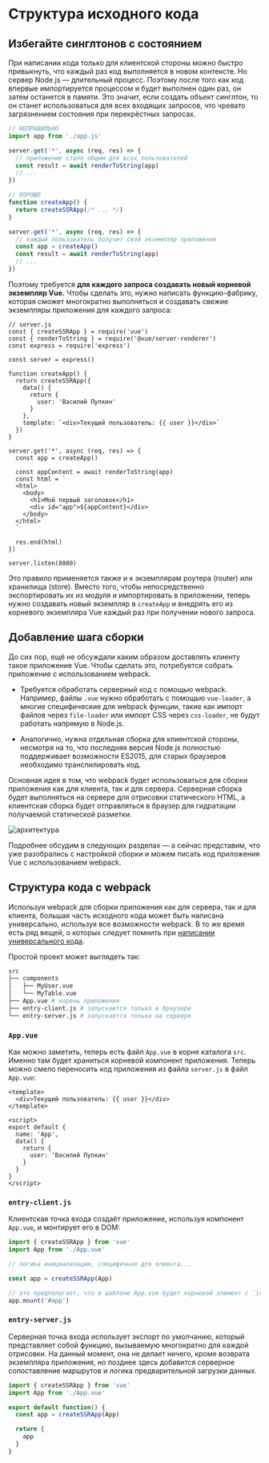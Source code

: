 # Структура исходного кода

## Избегайте синглтонов с состоянием

При написании кода только для клиентской стороны можно быстро привыкнуть, что каждый раз код выполняется в новом контексте. Но сервер Node.js — длительный процесс. Поэтому после того как код впервые импортируется процессом и будет выполнен один раз, он затем останется в памяти. Это значит, если создать объект синглтон, то он станет использоваться для всех входящих запросов, что чревато загрязнением состояния при перекрёстных запросах.

```js
// НЕПРАВИЛЬНО
import app from './app.js'

server.get('*', async (req, res) => {
  // приложение стало общим для всех пользователей
  const result = await renderToString(app)
  // ...
})
```

```js
// ХОРОШО
function createApp() {
  return createSSRApp(/* ... */)
}

server.get('*', async (req, res) => {
  // каждый пользователь получит свой экземпляр приложения
  const app = createApp()
  const result = await renderToString(app)
  // ...
})
```

Поэтому требуется **для каждого запроса создавать новый корневой экземпляр Vue.** Чтобы сделать это, нужно написать функцию-фабрику, которая сможет многократно выполняться и создавать свежие экземпляры приложения для каждого запроса:

```js{4-5,12-13}
// server.js
const { createSSRApp } = require('vue')
const { renderToString } = require('@vue/server-renderer')
const express = require('express')

const server = express()

function createApp() {
  return createSSRApp({
    data() {
      return {
        user: 'Василий Пупкин'
      }
    },
    template: `<div>Текущий пользователь: {{ user }}</div>`
  })
}

server.get('*', async (req, res) => {
  const app = createApp()

  const appContent = await renderToString(app)
  const html = `
  <html>
    <body>
      <h1>Мой первый заголовок</h1>
      <div id="app">${appContent}</div>
    </body>
  </html>
  `

  res.end(html)
})

server.listen(8080)
```

Это правило применяется также и к экземплярам роутера (router) или хранилища (store). Вместо того, чтобы непосредственно экспортировать их из модуля и импортировать в приложении, теперь нужно создавать новый экземпляр в `createApp` и внедрять его из корневого экземпляра Vue каждый раз при получении нового запроса.

## Добавление шага сборки

До сих пор, ещё не обсуждали каким образом доставлять клиенту такое приложение Vue. Чтобы сделать это, потребуется собрать приложение с использованием webpack.

- Требуется обработать серверный код с помощью webpack. Например, файлы `.vue` нужно обработать с помощью `vue-loader`, а многие специфические для webpack функции, такие как импорт файлов через `file-loader` или импорт CSS через `css-loader`, не будут работать напрямую в Node.js.

- Аналогично, нужна отдельная сборка для клиентской стороны, несмотря на то, что последняя версия Node.js полностью поддерживает возможности ES2015, для старых браузеров необходимо транспилировать код.

Основная идея в том, что webpack будет использоваться для сборки приложения как для клиента, так и для сервера. Серверная сборка будет выполняться на сервере для отрисовки статического HTML, а клиентская сборка будет отправляться в браузер для гидратации получаемой статической разметки.

![архитектура](https://cloud.githubusercontent.com/assets/499550/17607895/786a415a-5fee-11e6-9c11-45a2cfdf085c.png)

Подробнее обсудим в следующих разделах — а сейчас представим, что уже разобрались с настройкой сборки и можем писать код приложения Vue с использованием webpack.

## Структура кода с webpack

Используя webpack для сборки приложения как для сервера, так и для клиента, большая часть исходного кода может быть написана универсально, используя все возможности webpack. В то же время есть ряд вещей, о которых следует помнить при [написании универсального кода](universal.md).

Простой проект может выглядеть так:

```bash
src
├── components
│   ├── MyUser.vue
│   └── MyTable.vue
├── App.vue # корень приложения
├── entry-client.js # запускается только в браузере
└── entry-server.js # запускается только на сервере
```

### `App.vue`

Как можно заметить, теперь есть файл `App.vue` в корне каталога `src`. Именно там будет храниться корневой компонент приложения. Теперь можно смело переносить код приложения из файла `server.js` в файл `App.vue`:

```vue
<template>
  <div>Текущий пользователь: {{ user }}</div>
</template>

<script>
export default {
  name: 'App',
  data() {
    return {
      user: 'Василий Пупкин'
    }
  }
}
</script>
```

### `entry-client.js`

Клиентская точка входа создаёт приложение, используя компонент `App.vue`, и монтирует его в DOM:

```js
import { createSSRApp } from 'vue'
import App from './App.vue'

// логика инициализации, специфичная для клиента...

const app = createSSRApp(App)

// это предполагает, что в шаблоне App.vue будет корневой элемент с `id="app"`
app.mount('#app')
```

### `entry-server.js`

Серверная точка входа использует экспорт по умолчанию, который представляет собой функцию, вызываемую многократно для каждой отрисовки. На данный момент, она не делает ничего, кроме возврата экземпляра приложения, но позднее здесь добавится серверное сопоставление маршрутов и логика предварительной загрузки данных.

```js
import { createSSRApp } from 'vue'
import App from './App.vue'

export default function() {
  const app = createSSRApp(App)

  return {
    app
  }
}
```
